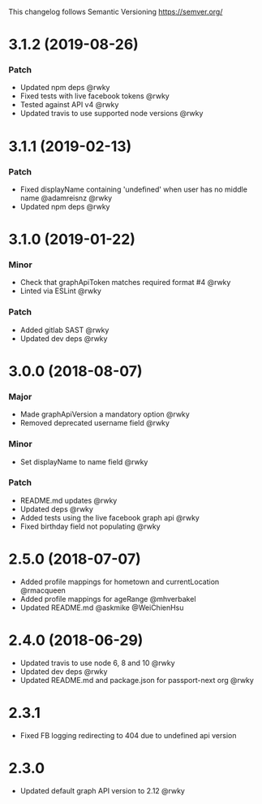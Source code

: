 This changelog follows Semantic Versioning https://semver.org/
# 3.1.2 (2019-08-26)

### Patch

* Updated npm deps @rwky
* Fixed tests with live facebook tokens @rwky
* Tested against API v4 @rwky
* Updated travis to use supported node versions @rwky

# 3.1.1 (2019-02-13)

### Patch

* Fixed displayName containing 'undefined' when user has no middle name @adamreisnz @rwky
* Updated npm deps @rwky

# 3.1.0 (2019-01-22)

### Minor

* Check that graphApiToken matches required format #4 @rwky
* Linted via ESLint @rwky

### Patch

* Added gitlab SAST @rwky
* Updated dev deps @rwky

# 3.0.0 (2018-08-07)

### Major
* Made graphApiVersion a mandatory option @rwky
* Removed deprecated username field @rwky

### Minor
* Set displayName to name field @rwky

### Patch
* README.md updates @rwky
* Updated deps @rwky
* Added tests using the live facebook graph api @rwky
* Fixed birthday field not populating @rwky

# 2.5.0 (2018-07-07)

* Added profile mappings for hometown and currentLocation @rmacqueen 
* Added profile mappings for ageRange @mhverbakel
* Updated README.md @askmike @WeiChienHsu

# 2.4.0 (2018-06-29)

* Updated travis to use node 6, 8 and 10 @rwky
* Updated dev deps @rwky
* Updated README.md and package.json for passport-next org @rwky

# 2.3.1

* Fixed FB logging redirecting to 404 due to undefined api version 

# 2.3.0

* Updated default graph API version to 2.12 @rwky
